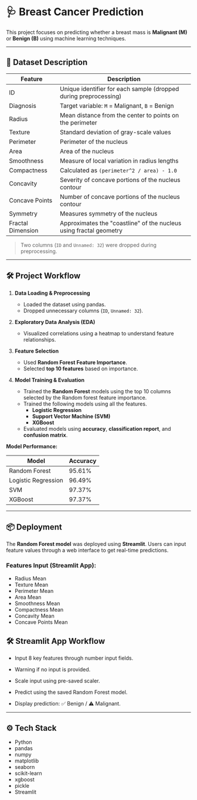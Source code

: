 # 🩺 Breast Cancer Prediction

This project focuses on predicting whether a breast mass is **Malignant (M)** or **Benign (B)** using machine learning techniques.

---

## 📖 Dataset Description

| Feature | Description |
|---------|-------------|
| ID | Unique identifier for each sample (dropped during preprocessing) |
| Diagnosis | Target variable: `M` = Malignant, `B` = Benign |
| Radius | Mean distance from the center to points on the perimeter |
| Texture | Standard deviation of gray-scale values |
| Perimeter | Perimeter of the nucleus |
| Area | Area of the nucleus |
| Smoothness | Measure of local variation in radius lengths |
| Compactness | Calculated as `(perimeter^2 / area) - 1.0` |
| Concavity | Severity of concave portions of the nucleus contour |
| Concave Points | Number of concave portions of the nucleus contour |
| Symmetry | Measures symmetry of the nucleus |
| Fractal Dimension | Approximates the "coastline" of the nucleus using fractal geometry |

> Two columns (`ID` and `Unnamed: 32`) were dropped during preprocessing.

---

## 🛠️ Project Workflow

1. **Data Loading & Preprocessing**
   - Loaded the dataset using pandas.
   - Dropped unnecessary columns (`ID`, `Unnamed: 32`).

2. **Exploratory Data Analysis (EDA)**
   - Visualized correlations using a heatmap to understand feature relationships.

3. **Feature Selection**
   - Used **Random Forest Feature Importance**.
   - Selected **top 10 features** based on importance.

4. **Model Training & Evaluation**
   - Trained the **Random Forest** models using the top 10 columns selected by the Random forest feature importance.
   - Trained the following models using all the features.
     - **Logistic Regression**
     - **Support Vector Machine (SVM)**
     - **XGBoost**
   - Evaluated models using **accuracy**, **classification report**, and **confusion matrix**.

**Model Performance:**

| Model | Accuracy |
|-------|---------|
| Random Forest | 95.61% |
| Logistic Regression | 96.49% |
| SVM | 97.37% |
| XGBoost | 97.37% |

---

## 📦 Deployment

The **Random Forest model** was deployed using **Streamlit**. Users can input feature values through a web interface to get real-time predictions.

### Features Input (Streamlit App):
- Radius Mean
- Texture Mean
- Perimeter Mean
- Area Mean
- Smoothness Mean
- Compactness Mean
- Concavity Mean
- Concave Points Mean

## 🛠️ Streamlit App Workflow

- Input 8 key features through number input fields.

- Warning if no input is provided.

- Scale input using pre-saved scaler.

- Predict using the saved Random Forest model.

- Display prediction: ✅ Benign / ⚠️ Malignant.

---

## ⚙️ Tech Stack

- Python 
- pandas
- numpy
- matplotlib
- seaborn
- scikit-learn
- xgboost
- pickle
- Streamlit




